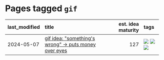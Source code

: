 # Pages tagged `gif`

|last_modified|title|est. idea maturity|tags
|:---|:---|---:|:---|
|2024-05-07|[gif idea: "something's wrong" -> puts money over eyes](../ducktales_gif.md)|127|[![](https://img.shields.io/badge/tag-art-b5ec2c)](../tags/art.md) [![](https://img.shields.io/badge/tag-ducktales-82f6b0)](../tags/ducktales.md) [![](https://img.shields.io/badge/tag-gif-7a169c)](../tags/gif.md)|